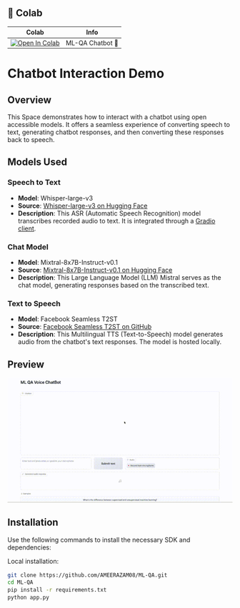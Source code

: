 ## 🦒 Colab

| Colab | Info
| --- | --- |
[![Open In Colab](https://colab.research.google.com/assets/colab-badge.svg)](https://colab.research.google.com/drive/1jpxvCK1W05ykh1wHNjXMu7S2NZJmYnK0?authuser=1#scrollTo=m1huS-fj4qOz) | ML-QA Chatbot 🚀


# Chatbot Interaction Demo

## Overview
This Space demonstrates how to interact with a chatbot using open accessible models. It offers a seamless experience of converting speech to text, generating chatbot responses, and then converting these responses back to speech.

## Models Used

### Speech to Text
- **Model**: Whisper-large-v3
- **Source**: [Whisper-large-v3 on Hugging Face](https://huggingface.co/spaces/openai/whisper)
- **Description**: This ASR (Automatic Speech Recognition) model transcribes recorded audio to text. It is integrated through a [Gradio client](https://www.gradio.app/docs/client).

### Chat Model
- **Model**: Mixtral-8x7B-Instruct-v0.1
- **Source**: [Mixtral-8x7B-Instruct-v0.1 on Hugging Face](https://huggingface.co/mistralai/Mixtral-8x7B-Instruct-v0.1)
- **Description**: This Large Language Model (LLM) Mistral serves as the chat model, generating responses based on the transcribed text.

### Text to Speech
- **Model**: Facebook Seamless T2ST
- **Source**: [Facebook Seamless T2ST on GitHub](https://github.com/facebookresearch/seamless_communication)
- **Description**: This Multilingual TTS (Text-to-Speech) model generates audio from the chatbot's text responses. The model is hosted locally.

## Preview
  ![ML-QA VoiceChatbot App](/data.gif)
  
## Installation

Use the following commands to install the necessary SDK and dependencies:

Local installation:

```bash
git clone https://github.com/AMEERAZAM08/ML-QA.git
cd ML-QA
pip install -r requirements.txt
python app.py
```


